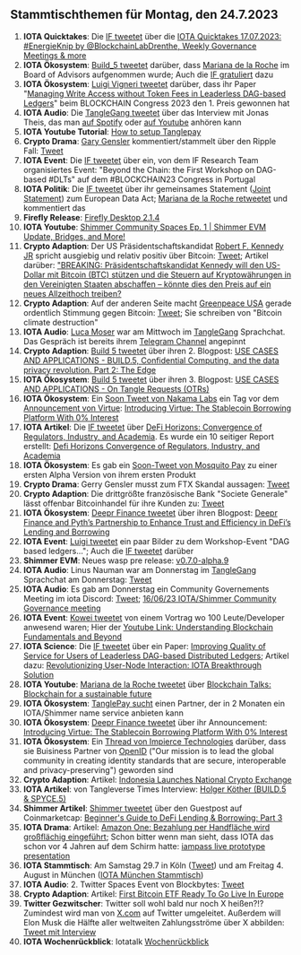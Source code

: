## Stammtischthemen für Montag, den 24.7.2023

1. **IOTA Quicktakes**: Die [IF tweetet](https://twitter.com/iota/status/1680865015337820161?s=20) über die [IOTA Quicktakes 17.07.2023: #EnergieKnip by @BlockchainLabDrenthe, Weekly Governance Meetings & more](https://www.youtube.com/watch?v=NAKuN8-2hQs)
2. **IOTA Ökosystem**: [Build_5 tweetet](https://twitter.com/build5tech/status/1681179078840442880?s=20) darüber, dass [Mariana de la Roche](https://twitter.com/Marianadlrw) im Board of Advisors aufgenommen wurde; Auch die [IF gratuliert](https://twitter.com/iota/status/1681200975271395328?s=20) dazu
3. **IOTA Ökosystem**: [Luigi Vigneri tweetet](https://twitter.com/VekkioKonio/status/1681238732668653568?s=20) darüber, dass ihr Paper "[Managing Write Access without Token Fees in Leaderless DAG-based Ledgers](https://arxiv.org/abs/2307.08627)" beim BLOCKCHAIN Congress 2023 den 1. Preis gewonnen hat
4. **IOTA Audio**: Die [TangleGang tweetet](https://twitter.com/GangTangleTalk/status/1681237553553219586?s=20) über das Interview mit Jonas Theis, das man [auf Spotify](https://podcasters.spotify.com/pod/show/tangle-gang/episodes/Interview-mit-Jonas-Theis-von-der-IF-vom-13-07-23-e271luq) oder [auf Youtube](https://youtu.be/SqHyQmjBBvw) anhören kann
5. **IOTA Youtube Tutorial**: [How to setup Tanglepay](https://youtu.be/MWfTCRY9ojE)
6. **Crypto Drama**: [Gary Gensler](https://twitter.com/GaryGensler) kommentiert/stammelt über den Ripple Fall: [Tweet](https://twitter.com/digitalassetbuy/status/1680997266784395278?s=20)
7. **IOTA Event**: Die [IF tweetet](https://twitter.com/iota/status/1681242423068860418?s=20) über ein, von dem IF Research Team organisiertes Event: "Beyond the Chain: the First Workshop on DAG-based #DLTs" auf dem #BLOCKCHAIN23 Congress in Portugal
8. **IOTA Politik**: Die [IF tweetet](https://twitter.com/iota/status/1680970984625414144?s=20) über ihr gemeinsames Statement ([Joint Statement](https://data-act.info/joint-statement/)) zum European Data Act; [Mariana de la Roche retweetet](https://twitter.com/Marianadlrw/status/1680991133843718146?s=20) und kommentiert das
9. **Firefly Release**: [Firefly Desktop 2.1.4](https://github.com/iotaledger/firefly/releases/tag/desktop-2.1.4)
10. **IOTA Youtube**: [Shimmer Community Spaces Ep. 1 | Shimmer EVM Update, Bridges, and More!](https://www.youtube.com/watch?v=FDa9NtZwSCg)
11. **Crypto Adaption**: Der US Präsidentschaftskandidat [Robert F. Kennedy JR](https://twitter.com/RobertKennedyJr) spricht ausgiebig und relativ positiv über Bitcoin: [Tweet](https://twitter.com/marcfriedrich7/status/1681521145252544512?s=20); Artikel darüber: ["BREAKING: Präsidentschaftskandidat Kennedy will den US-Dollar mit Bitcoin (BTC) stützen und die Steuern auf Kryptowährungen in den Vereinigten Staaten abschaffen – könnte dies den Preis auf ein neues Allzeithoch treiben?](https://www.crypto-news-flash.com/de/breaking-presidential-candidate-kennedy-to-back-the-us-dollar-with-bitcoin-btc-and-eliminate-taxes-on-cryptocurrencies-in-the-united-states-could-this-propel-price-to-a-new-all-time-high/?feed_id=20128&_unique_id=64b77adcc26a5)
12. **Crypto Adaption**: Auf der anderen Seite macht [Greenpeace USA](https://twitter.com/greenpeaceusa) gerade ordentlich Stimmung gegen Bitcoin: [Tweet](https://twitter.com/greenpeaceusa/status/1681325536855879685?s=20); Sie schreiben von "Bitcoin climate destruction"
13. **IOTA Audio**: [Luca Moser](https://twitter.com/luca__moser) war am Mittwoch im [TangleGang](https://twitter.com/GangTangleTalk) Sprachchat. Das Gespräch ist bereits ihrem [Telegram Channel](https://t.me/tangle_gang) angepinnt
14. **Crypto Adaption**: [Build 5 tweetet](https://twitter.com/build5tech/status/1681530274847539200?s=20) über ihren 2. Blogpost: [USE CASES AND APPLICATIONS - BUILD.5, Confidential Computing, and the data privacy revolution. Part 2: The Edge](https://build5.com/blog/cc-edge/)
15. **IOTA Ökosystem**: [Build 5 tweetet](https://twitter.com/build5tech/status/1681895423198502912?s=20) über ihren 3. Blogpost: [USE CASES AND APPLICATIONS - On Tangle Requests (OTRs)](http://build5.com/blog/otr1)
16. **IOTA Ökosystem**: Ein [Soon Tweet von Nakama Labs](https://twitter.com/Nakama_Labs/status/1681729049360515072?s=20) ein Tag vor dem [Announcement von Virtue](https://twitter.com/Virtue_Money/status/1682065648732585998?s=20): [Introducing Virtue: The Stablecoin Borrowing Platform With 0% Interest](https://medium.com/@Virtue_Money/introducing-virtue-the-stablecoin-borrowing-platform-with-0-interest-3c6c23f541b7)
17. **IOTA Artikel**: Die [IF tweetet](https://twitter.com/iota/status/1681639622936350720?s=20) über [DeFi Horizons: Convergence of Regulators, Industry, and Academia](https://www.eublockchainforum.eu/news/defi-horizons-convergence-regulators-industry-and-academia). Es wurde ein 10 seitiger Report erstellt: [Defi Horizons Convergence of Regulators, Industry, and Academia](https://www.eublockchainforum.eu/sites/default/files/reports/Defi_Horizons_Convergence_of_Regulators%2C_Industry_and_Academia.pdf)
18. **IOTA Ökosystem**: Es gab ein [Soon-Tweet von Mosquito Pay](https://twitter.com/MosquitoPay/status/1681724074051944450?s=20) zu einer ersten Alpha Version von ihrem ersten Produkt
19. **Crypto Drama**: Gerry Gensler musst zum FTX Skandal aussagen: [Tweet](https://twitter.com/NerdNationUnbox/status/1681758427301683206?s=20)
20. **Crypto Adaption**: Die drittgrößte französische Bank "Societe Generale" lässt offenbar Bitcoinhandel für ihre Kunden zu: [Tweet](https://twitter.com/BitcoinMagazine/status/1681644983999143937?s=20)
21. **IOTA Ökosystem**: [Deepr Finance tweetet](https://twitter.com/DeeprFinance/status/1681650495960629250?s=20) über ihren Blogpost: [Deepr Finance and Pyth’s Partnership to Enhance Trust and Efficiency in DeFi’s Lending and Borrowing](https://medium.com/@Deepr.Finance/deepr-finance-and-pyths-partnership-to-enhance-trust-and-efficiency-in-defi-s-lending-and-54246da6d495)
22. **IOTA Event**: [Luigi tweetet](https://twitter.com/VekkioKonio/status/1681657093198168068?s=20) ein paar Bilder zu dem Workshop-Event "DAG based ledgers..."; Auch die [IF tweetet](https://twitter.com/iota/status/1681242423068860418?s=20) darüber
23. **Shimmer EVM**: Neues wasp pre release: [v0.7.0-alpha.9](https://github.com/iotaledger/wasp/releases/tag/v0.7.0-alpha.9)
24. **IOTA Audio**: Linus Nauman war am Donnerstag im [TangleGang](https://twitter.com/GangTangleTalk) Sprachchat am Donnerstag: [Tweet](https://twitter.com/GangTangleTalk/status/1681969688773898240?s=20)
25. **IOTA Audio**: Es gab am Donnerstag ein Community Governements Meeting im iota Discord: [Tweet](https://twitter.com/shimmernet/status/1681725600371752969?s=20); [16/06/23 IOTA/Shimmer Community Governance meeting](https://www.youtube.com/watch?v=tKm1-GNNj7o)
26. **IOTA Event**: [Kowei tweetet](https://twitter.com/kowei1995/status/1681598613154320384?s=20) von einem Vortrag wo 100 Leute/Developer anwesend waren; Hier der [Youtube Link: Understanding Blockchain Fundamentals and Beyond](https://youtu.be/3Nt6EctggrE)
27. **IOTA Science**: Die [IF tweetet](https://twitter.com/iota/status/1682087989441093632?s=20) über ein Paper: [Improving Quality of Service for Users of Leaderless DAG-based Distributed Ledgers](https://dl.acm.org/doi/pdf/10.1145/3604942); Artikel dazu: [Revolutionizing User-Node Interaction: IOTA Breakthrough Solution](https://sucryptoz.com/revolutionizing-user-node-interaction-iota-breakthrough-solution/)
28. **IOTA Youtube**: [Mariana de la Roche tweetet](https://twitter.com/Marianadlrw/status/1681950489955508224?s=20) über [Blockchain Talks: Blockchain for a sustainable future](https://www.youtube.com/watch?v=u_Kf_Q8_0lA)
29. **IOTA Ökosystem**: [TanglePay sucht](https://twitter.com/tanglepaycom/status/1682275686239862784?s=20) einen Partner, der in 2 Monaten ein IOTA/Shimmer name service anbieten kann
30. **IOTA Ökosystem**: [Deepr Finance tweetet](https://twitter.com/Virtue_Money/status/1682065648732585998?s=20) über ihr Announcement: [Introducing Virtue: The Stablecoin Borrowing Platform With 0% Interest](https://medium.com/@Virtue_Money/introducing-virtue-the-stablecoin-borrowing-platform-with-0-interest-3c6c23f541b7)
31. **IOTA Ökosystem**: Ein [Thread von Impierce Technologies](https://twitter.com/ImpierceTech/status/1682363261461643268?s=20) darüber, dass sie Buisiness Partner von [OpenID](https://twitter.com/openid) ("Our mission is to lead the global community in creating identity standards that are secure, interoperable and privacy-preserving") geworden sind
32. **Crypto Adaption**: Artikel: [Indonesia Launches National Crypto Exchange](https://watcher.guru/news/indonesia-launches-national-crypto-exchange)
33. **IOTA Artikel**: von Tangleverse Times Interview: [Holger Köther (BUILD.5 & SPYCE.5)](https://www.times.tangleverse.io/holger-kother-build-5-spyce-5/)
34. **Shimmer Artikel**: [Shimmer tweetet](https://twitter.com/shimmernet/status/1682480570767482884?s=20) über den Guestpost auf Coinmarketcap: [Beginner's Guide to DeFi Lending & Borrowing: Part 3](https://coinmarketcap.com/community/articles/64a2821ff1ed017da5bdaaa6/)
35. **IOTA Drama**: Artikel: [Amazon One: Bezahlung per Handfläche wird großflächig eingeführt](https://www.golem.de/news/amazon-one-bezahlung-per-handflaeche-wird-grossflaechig-eingefuehrt-2307-176059.html); Schon bitter wenn man sieht, dass IOTA das schon vor 4 Jahren auf dem Schirm hatte: [iampass live prototype presentation](https://www.youtube.com/watch?v=7Jw29e4ofrU)
36. **IOTA Stammtisch**: Am Samstag 29.7 in Köln ([Tweet](https://twitter.com/sciascma/status/1682360647172997125?s=20)) und am Freitag 4. August in München ([IOTA München Stammtisch](https://www.meetup.com/iota-muc/events/294828472/))
37. **IOTA Audio**: 2. Twitter Spaces Event von Blockbytes: [Tweet](https://twitter.com/blockbytescom/status/1683338694499893248?s=20)
38. **Crypto Adaption**: Artikel: [First Bitcoin ETF Ready To Go Live In Europe](https://bitcoinnews.com/first-bitcoin-etf-ready-to-go-live-in-europe/)
39. **Twitter Gezwitscher**: Twitter soll wohl bald nur noch X heißen?!? Zumindest wird man von [X.com](x.com) auf Twitter umgeleitet. Außerdem will Elon Musk die Hälfte aller weltweiten Zahlungsströme über X abbilden: [Tweet mit Interview](https://twitter.com/unclesam_001/status/1683370284034801665?s=20) 
40. **IOTA Wochenrückblick**: Iotatalk [Wochenrückblick](https://www.iota-talk.com/index.php?article/308-wochenr%C3%BCckblick-vom-16-bis-22-juli-2023/)
